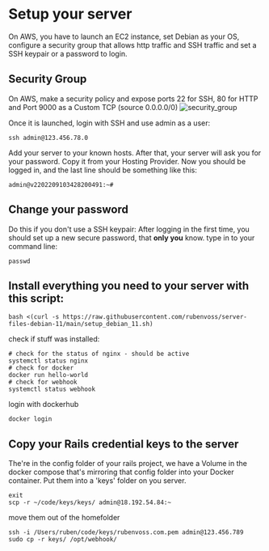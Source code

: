 # Setup your server
On AWS, you have to launch an EC2 instance, set Debian as your OS, configure a security group that allows http traffic and SSH traffic and set a SSH keypair or a password to login.

## Security Group
On AWS, make a security policy and expose ports 22 for SSH, 80 for HTTP and Port 9000 as a Custom TCP (source 0.0.0.0/0)
![security_group](https://user-images.githubusercontent.com/105738004/193949224-90433bf1-a336-4ca9-b373-dd4b9ba1ea1c.jpg)
<br>


Once it is launched, login with SSH and use admin as a user:
```
ssh admin@123.456.78.0
```
Add your server to your known hosts.
After that, your server will ask you for your password. Copy it from your Hosting Provider.
Now you should be logged in, and the last line should be something like this:
```
admin@v2202209103428200491:~#
```

## Change your password
Do this if you don't use a SSH keypair:
After logging in the first time, you should set up a new secure password, that **only you** know.
type in to your command line:
```
passwd
```

## Install everything you need to your server with this script:
```
bash <(curl -s https://raw.githubusercontent.com/rubenvoss/server-files-debian-11/main/setup_debian_11.sh)
```
check if stuff was installed:
```
# check for the status of nginx - should be active
systemctl status nginx
# check for docker
docker run hello-world
# check for webhook
systemctl status webhook
```
login with dockerhub
```
docker login
```

## Copy your Rails credential keys to the server
The're in the config folder of your rails project, we have a Volume in the docker compose that's mirroring that config folder into your Docker container. Put them into a 'keys' folder on you server.
```
exit
scp -r ~/code/keys/keys/ admin@18.192.54.84:~
```
move them out of the homefolder
```
ssh -i /Users/ruben/code/keys/rubenvoss.com.pem admin@123.456.789
sudo cp -r keys/ /opt/webhook/
```
